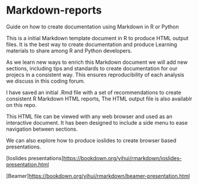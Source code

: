 # Markdown-reports
Guide on how to create documentation using Markdown in R or Python

This is a initial Markdown template document in R to produce HTML output files. It is the best way to create documentation and produce Learning materials to share among R and Python developers. 

As we learn new ways to enrich this Markdown document we will add new sections, including tips and standards to create documentation for our projecs in a consistent way. This ensures reproducibility of each analysis we discuss in this coding forum. 

I have saved an initial .Rmd file with a set of recommendations to create consistent R Markdown HTML reports, The HTML output file is also availablr on this repo.

This HTML file can be viewed with any web browser and used as an interactive document. It has been designed to include a side menu to ease navigation between sections.

We can also explore how to produce ioslides to create browser based presentations.

[Ioslides presentations]<https://bookdown.org/yihui/rmarkdown/ioslides-presentation.html>

[Beamer]<https://bookdown.org/yihui/rmarkdown/beamer-presentation.html>
